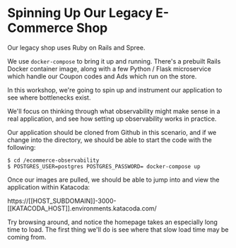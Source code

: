 # Spinning Up Our Legacy E-Commerce Shop

Our legacy shop uses Ruby on Rails and Spree. 

We use `docker-compose` to bring it up and running. There's a prebuilt Rails Docker container image, along with a few Python / Flask microservice which handle our Coupon codes and Ads which run on the store.

In this workshop, we're going to spin up and instrument our application to see where bottlenecks exist.

We'll focus on thinking through what observability might make sense in a real application, and see how setting up observability works in practice.

Our application should be cloned from Github in this scenario, and if we change into the directory, we should be able to start the code with the following:

```
$ cd /ecommerce-observability
$ POSTGRES_USER=postgres POSTGRES_PASSWORD= docker-compose up
```

Once our images are pulled, we should be able to jump into and view the application within Katacoda:

https://[[HOST_SUBDOMAIN]]-3000-[[KATACODA_HOST]].environments.katacoda.com/

Try browsing around, and notice the homepage takes an especially long time to load. The first thing we'll do is see where that slow load time may be coming from.
